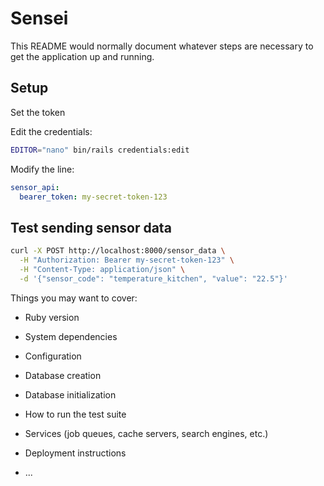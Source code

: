 # Sensei 

This README would normally document whatever steps are necessary to get the
application up and running.


## Setup 

Set the token

Edit the credentials:

```sh
EDITOR="nano" bin/rails credentials:edit
```

Modify the line: 
```yaml
sensor_api:
  bearer_token: my-secret-token-123
```

## Test sending sensor data

```sh
curl -X POST http://localhost:8000/sensor_data \
  -H "Authorization: Bearer my-secret-token-123" \
  -H "Content-Type: application/json" \
  -d '{"sensor_code": "temperature_kitchen", "value": "22.5"}'
```


Things you may want to cover:

* Ruby version

* System dependencies

* Configuration

* Database creation

* Database initialization

* How to run the test suite

* Services (job queues, cache servers, search engines, etc.)

* Deployment instructions

* ...
